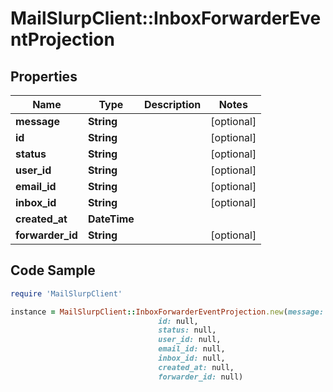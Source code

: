 # MailSlurpClient::InboxForwarderEventProjection

## Properties

Name | Type | Description | Notes
------------ | ------------- | ------------- | -------------
**message** | **String** |  | [optional] 
**id** | **String** |  | [optional] 
**status** | **String** |  | [optional] 
**user_id** | **String** |  | [optional] 
**email_id** | **String** |  | [optional] 
**inbox_id** | **String** |  | [optional] 
**created_at** | **DateTime** |  | 
**forwarder_id** | **String** |  | [optional] 

## Code Sample

```ruby
require 'MailSlurpClient'

instance = MailSlurpClient::InboxForwarderEventProjection.new(message: null,
                                 id: null,
                                 status: null,
                                 user_id: null,
                                 email_id: null,
                                 inbox_id: null,
                                 created_at: null,
                                 forwarder_id: null)
```


